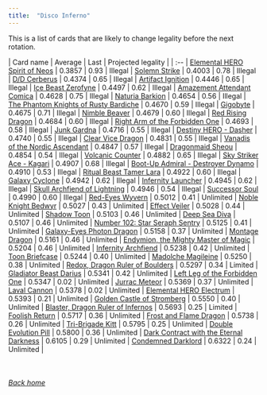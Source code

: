 ```yaml
---
title:  "Disco Inferno"
---
```


This is a list of cards that are likely to change legality before the next rotation.

| Card name | Average | Last | Projected legality |
| :-- |
[Elemental HERO Spirit of Neos](https://db.ygoprodeck.com/card/?search=Elemental%20HERO%20Spirit%20of%20Neos) | 0.3857 | 0.93 | Illegal |
[Solemn Strike](https://db.ygoprodeck.com/card/?search=Solemn%20Strike) | 0.4003 | 0.78 | Illegal |
[D/D Cerberus](https://db.ygoprodeck.com/card/?search=D/D%20Cerberus) | 0.4374 | 0.65 | Illegal |
[Artifact Ignition](https://db.ygoprodeck.com/card/?search=Artifact%20Ignition) | 0.4446 | 0.65 | Illegal |
[Ice Beast Zerofyne](https://db.ygoprodeck.com/card/?search=Ice%20Beast%20Zerofyne) | 0.4497 | 0.62 | Illegal |
[Amazement Attendant Comica](https://db.ygoprodeck.com/card/?search=Amazement%20Attendant%20Comica) | 0.4628 | 0.75 | Illegal |
[Naturia Barkion](https://db.ygoprodeck.com/card/?search=Naturia%20Barkion) | 0.4654 | 0.56 | Illegal |
[The Phantom Knights of Rusty Bardiche](https://db.ygoprodeck.com/card/?search=The%20Phantom%20Knights%20of%20Rusty%20Bardiche) | 0.4670 | 0.59 | Illegal |
[Gigobyte](https://db.ygoprodeck.com/card/?search=Gigobyte) | 0.4675 | 0.71 | Illegal |
[Nimble Beaver](https://db.ygoprodeck.com/card/?search=Nimble%20Beaver) | 0.4679 | 0.60 | Illegal |
[Red Rising Dragon](https://db.ygoprodeck.com/card/?search=Red%20Rising%20Dragon) | 0.4684 | 0.60 | Illegal |
[Right Arm of the Forbidden One](https://db.ygoprodeck.com/card/?search=Right%20Arm%20of%20the%20Forbidden%20One) | 0.4693 | 0.58 | Illegal |
[Junk Gardna](https://db.ygoprodeck.com/card/?search=Junk%20Gardna) | 0.4716 | 0.55 | Illegal |
[Destiny HERO - Dasher](https://db.ygoprodeck.com/card/?search=Destiny%20HERO%20-%20Dasher) | 0.4740 | 0.55 | Illegal |
[Clear Vice Dragon](https://db.ygoprodeck.com/card/?search=Clear%20Vice%20Dragon) | 0.4831 | 0.55 | Illegal |
[Vanadis of the Nordic Ascendant](https://db.ygoprodeck.com/card/?search=Vanadis%20of%20the%20Nordic%20Ascendant) | 0.4847 | 0.57 | Illegal |
[Dragonmaid Sheou](https://db.ygoprodeck.com/card/?search=Dragonmaid%20Sheou) | 0.4854 | 0.54 | Illegal |
[Volcanic Counter](https://db.ygoprodeck.com/card/?search=Volcanic%20Counter) | 0.4882 | 0.65 | Illegal |
[Sky Striker Ace - Kagari](https://db.ygoprodeck.com/card/?search=Sky%20Striker%20Ace%20-%20Kagari) | 0.4907 | 0.68 | Illegal |
[Boot-Up Admiral - Destroyer Dynamo](https://db.ygoprodeck.com/card/?search=Boot-Up%20Admiral%20-%20Destroyer%20Dynamo) | 0.4910 | 0.53 | Illegal |
[Ritual Beast Tamer Lara](https://db.ygoprodeck.com/card/?search=Ritual%20Beast%20Tamer%20Lara) | 0.4922 | 0.60 | Illegal |
[Galaxy Cyclone](https://db.ygoprodeck.com/card/?search=Galaxy%20Cyclone) | 0.4942 | 0.62 | Illegal |
[Infernity Launcher](https://db.ygoprodeck.com/card/?search=Infernity%20Launcher) | 0.4945 | 0.62 | Illegal |
[Skull Archfiend of Lightning](https://db.ygoprodeck.com/card/?search=Skull%20Archfiend%20of%20Lightning) | 0.4946 | 0.54 | Illegal |
[Successor Soul](https://db.ygoprodeck.com/card/?search=Successor%20Soul) | 0.4990 | 0.60 | Illegal |
[Red-Eyes Wyvern](https://db.ygoprodeck.com/card/?search=Red-Eyes%20Wyvern) | 0.5012 | 0.41 | Unlimited |
[Noble Knight Bedwyr](https://db.ygoprodeck.com/card/?search=Noble%20Knight%20Bedwyr) | 0.5027 | 0.43 | Unlimited |
[Effect Veiler](https://db.ygoprodeck.com/card/?search=Effect%20Veiler) | 0.5028 | 0.44 | Unlimited |
[Shadow Toon](https://db.ygoprodeck.com/card/?search=Shadow%20Toon) | 0.5103 | 0.46 | Unlimited |
[Deep Sea Diva](https://db.ygoprodeck.com/card/?search=Deep%20Sea%20Diva) | 0.5107 | 0.46 | Unlimited |
[Number 102: Star Seraph Sentry](https://db.ygoprodeck.com/card/?search=Number%20102:%20Star%20Seraph%20Sentry) | 0.5125 | 0.41 | Unlimited |
[Galaxy-Eyes Photon Dragon](https://db.ygoprodeck.com/card/?search=Galaxy-Eyes%20Photon%20Dragon) | 0.5158 | 0.37 | Unlimited |
[Montage Dragon](https://db.ygoprodeck.com/card/?search=Montage%20Dragon) | 0.5161 | 0.46 | Unlimited |
[Endymion, the Mighty Master of Magic](https://db.ygoprodeck.com/card/?search=Endymion,%20the%20Mighty%20Master%20of%20Magic) | 0.5204 | 0.46 | Unlimited |
[Infernity Archfiend](https://db.ygoprodeck.com/card/?search=Infernity%20Archfiend) | 0.5238 | 0.42 | Unlimited |
[Toon Briefcase](https://db.ygoprodeck.com/card/?search=Toon%20Briefcase) | 0.5244 | 0.40 | Unlimited |
[Madolche Magileine](https://db.ygoprodeck.com/card/?search=Madolche%20Magileine) | 0.5250 | 0.38 | Unlimited |
[Redox, Dragon Ruler of Boulders](https://db.ygoprodeck.com/card/?search=Redox,%20Dragon%20Ruler%20of%20Boulders) | 0.5297 | 0.34 | Limited |
[Gladiator Beast Darius](https://db.ygoprodeck.com/card/?search=Gladiator%20Beast%20Darius) | 0.5341 | 0.42 | Unlimited |
[Left Leg of the Forbidden One](https://db.ygoprodeck.com/card/?search=Left%20Leg%20of%20the%20Forbidden%20One) | 0.5347 | 0.02 | Unlimited |
[Jurrac Meteor](https://db.ygoprodeck.com/card/?search=Jurrac%20Meteor) | 0.5369 | 0.37 | Unlimited |
[Laval Cannon](https://db.ygoprodeck.com/card/?search=Laval%20Cannon) | 0.5378 | 0.02 | Unlimited |
[Elemental HERO Electrum](https://db.ygoprodeck.com/card/?search=Elemental%20HERO%20Electrum) | 0.5393 | 0.21 | Unlimited |
[Golden Castle of Stromberg](https://db.ygoprodeck.com/card/?search=Golden%20Castle%20of%20Stromberg) | 0.5550 | 0.40 | Unlimited |
[Blaster, Dragon Ruler of Infernos](https://db.ygoprodeck.com/card/?search=Blaster,%20Dragon%20Ruler%20of%20Infernos) | 0.5693 | 0.25 | Limited |
[Foolish Return](https://db.ygoprodeck.com/card/?search=Foolish%20Return) | 0.5717 | 0.36 | Unlimited |
[Frost and Flame Dragon](https://db.ygoprodeck.com/card/?search=Frost%20and%20Flame%20Dragon) | 0.5738 | 0.26 | Unlimited |
[Tri-Brigade Kitt](https://db.ygoprodeck.com/card/?search=Tri-Brigade%20Kitt) | 0.5795 | 0.25 | Unlimited |
[Double Evolution Pill](https://db.ygoprodeck.com/card/?search=Double%20Evolution%20Pill) | 0.5800 | 0.36 | Unlimited |
[Dark Contract with the Eternal Darkness](https://db.ygoprodeck.com/card/?search=Dark%20Contract%20with%20the%20Eternal%20Darkness) | 0.6105 | 0.29 | Unlimited |
[Condemned Darklord](https://db.ygoprodeck.com/card/?search=Condemned%20Darklord) | 0.6322 | 0.24 | Unlimited |

<br>

###### [Back home](index)